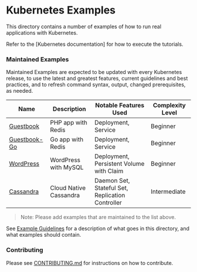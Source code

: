 # Kubernetes Examples

This directory contains a number of examples of how to run real applications
with Kubernetes.

Refer to the [Kubernetes documentation] for how to execute the tutorials.

### Maintained Examples

Maintained Examples are expected to be updated with every Kubernetes release, to
use the latest and greatest features, current guidelines and best practices,
and to refresh command syntax, output, changed prerequisites, as needed.

|Name | Description | Notable Features Used | Complexity Level|
------------- | ------------- | ------------ | ------------ |
|[Guestbook](guestbook/) | PHP app with Redis | Deployment, Service | Beginner |
|[Guestbook-Go](guestbook-go/) | Go app with Redis | Deployment, Service | Beginner |
|[WordPress](mysql-wordpress-pd/) | WordPress with MySQL | Deployment, Persistent Volume with Claim | Beginner|
|[Cassandra](cassandra/) | Cloud Native Cassandra | Daemon Set, Stateful Set, Replication Controller | Intermediate

> Note: Please add examples that are maintained to the list above.

See [Example Guidelines](guidelines.md) for a description of what goes
in this directory, and what examples should contain.

[Kubernetes example documentation  ]: https://kubernetes.io/docs/tutorials/

### Contributing

Please see [CONTRIBUTING.md](CONTRIBUTING.md) for instructions on how to contribute.
